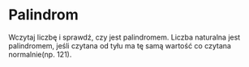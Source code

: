 # Palindrom
Wczytaj liczbę i sprawdź, czy jest palindromem. Liczba naturalna jest palindromem, jeśli czytana od tyłu ma tę samą wartość co czytana normalnie(np. 121).
